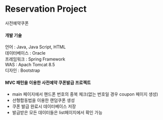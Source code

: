 # Reservation Project
사전예약쿠폰

#### 개발 기술  
언어 : Java, Java Script, HTML  
데이터베이스 : Oracle  
프레임워크 : Spring Framework  
WAS : Apach Tomcat 8.5  
디자인 : Bootstrap

#### MVC 패턴을 이용한 사전예약 쿠폰발급 프로젝트
- main 페이지에서 핸드폰 번호의 중복 체크(없는 번호일 경우 coupon 페이지 생성)  
- 선형합동법을 이용한 랜덤쿠폰 생성  
- 쿠폰 발급 완료시 데이터베이스 저장  
- 발급받은 모든 데이터들은 list페이지에서 확인 가능

